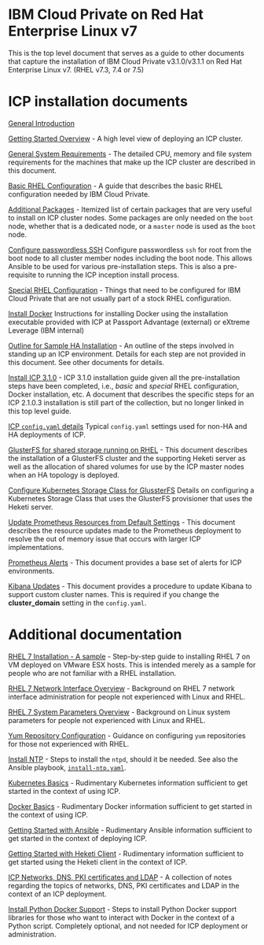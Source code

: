 IBM Cloud Private on Red Hat Enterprise Linux v7
=============================================

This is the top level document that serves as a guide to other documents that capture the installation of IBM Cloud Private v3.1.0/v3.1.1 on Red Hat Enterprise Linux v7. (RHEL v7.3, 7.4 or 7.5)

# ICP installation documents

[General Introduction](general-introduction.md)

[Getting Started Overview](getting-started-overview.md) - A high level view of deploying an ICP cluster.

[General System Requirements](icp-system-requirements.md) - The detailed CPU, memory and file system requirements for the machines that make up the ICP cluster are described in this document.

[Basic RHEL Configuration](basic-rhel-configuration.md) - A guide that describes the basic RHEL configuration needed by IBM Cloud Private.

[Additional Packages](additional-packages.md) - Itemized list of certain packages that are very useful to install on ICP cluster nodes. Some packages are only needed on the `boot` node, whether that is a dedicated node, or a `master` node is used as the `boot` node.

[Configure passwordless SSH](configure-passwordless-ssh.md) Configure passwordless `ssh` for root from the boot node to all cluster member nodes including the boot node.  This allows Ansible to be used for various pre-installation steps.  This is also a pre-requisite to running the ICP inception install process.

[Special RHEL Configuration](special-rhel-configuration.md) - Things that need to be configured for IBM Cloud Private that are not usually part of a stock RHEL configuration.

[Install Docker](rhel-install-docker-using-overlay2.md) Instructions for installing Docker using the installation executable provided with ICP at Passport Advantage (external) or eXtreme Leverage (IBM internal)

[Outline for Sample HA Installation](sample-icp-ha-installation-step-by-step.md) - An outline of the steps involved in standing up an ICP environment.  Details for each step are not provided in this document.  See other documents for details.

[Install ICP 3.1.0](icp310-installation.md) - ICP 3.1.0 installation guide given all the pre-installation steps have been completed, i.e., *basic* and *special* RHEL configuration, Docker installation, etc.  A document that describes the specific steps for an ICP 2.1.0.3 installation is still part of the collection, but no longer linked in this top level guide.

[ICP `config.yaml` details](icp-config-yaml-details.md) Typical `config.yaml` settings used for non-HA and HA deployments of ICP.

[GlusterFS for shared storage running on RHEL](glusterfs-shared-storage-running-on-rhel.md) - This document describes the installation of a GlusterFS cluster and the supporting Heketi server as well as the allocation of shared volumes for use by the ICP master nodes when an HA topology is deployed.

[Configure Kubernetes Storage Class for GlussterFS](glusterfs-kubernetes-storageclass.md) Details on configuring a Kubernetes Storage Class that uses the GlusterFS provisioner that uses the Heketi server.

[Update Prometheus Resources from Default Settings](update-prometheus-resources.md) - This document describes the resource updates made to the Prometheus deployment to resolve the out of memory issue that occurs with larger ICP implementations.

[Prometheus Alerts](https://github.com/ibm-cloud-architecture/CSMO-ICP/tree/master/prometheus/alerts_prometheus2.x) - This document provides a base set of alerts for ICP environments.

[Kibana Updates](update-kibana-clustername.md) - This document provides a procedure to update Kibana to support custom cluster names. This is required if you change the **cluster_domain** setting in the `config.yaml`.

# Additional documentation

[RHEL 7 Installation - A sample](rhel7-installation-a-sample.md) - Step-by-step guide to installing RHEL 7 on VM deployed on VMware ESX hosts.  This is intended merely as a sample for people who are not familiar with a RHEL installation.

[RHEL 7 Network Interface Overview](rhel7-network-interface-overview.md) - Background on RHEL 7 network interface administration for people not experienced with Linux and RHEL.

[RHEL 7 System Parameters Overview](rhel7-system-parameters-overview.md) - Background on Linux system parameters for people not experienced with Linux and RHEL.

[Yum Repository Configuration](yum-repository-configuration.md) - Guidance on configuring `yum` repositories for those not experienced with RHEL.

[Install NTP](install-ntp.md) - Steps to install the `ntpd`, should it be needed.  See also the Ansible playbook,  [`install-ntp.yaml`](playbooks/icp-preinstall/install-ntp.yaml).

[Kubernetes Basics](kubernetes-basics.md) - Rudimentary Kubernetes information sufficient to get started in the context of using ICP.

[Docker Basics](docker-basics.md) - Rudimentary Docker information sufficient to get started in the context of using ICP.

[Getting Started with Ansible](getting-started-with-ansible.md) - Rudimentary Ansible information sufficient to get started in the context of deploying ICP.

[Getting Started with Heketi Client](heketi-client-getting-started.md) - Rudimentary information sufficient to get started using the Heketi client in the context of ICP.

[ICP Networks, DNS, PKI certificates and LDAP](icp-networks-dns-certs-ldap.md) - A collection of notes regarding the topics of networks, DNS, PKI certificates and LDAP in the context of an ICP deployment.

[Install Python Docker Support](install-python-docker-support.md) - Steps to install Python Docker support libraries for those who want to interact with Docker in the context of a Python script. Completely optional, and not needed for ICP deployment or administration.
